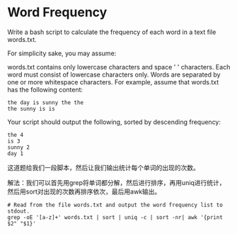Word Frequency
=======
Write a bash script to calculate the frequency of each word in a text file words.txt.

For simplicity sake, you may assume:

words.txt contains only lowercase characters and space ' ' characters.
Each word must consist of lowercase characters only.
Words are separated by one or more whitespace characters.
For example, assume that words.txt has the following content:
```
the day is sunny the the
the sunny is is
```
Your script should output the following, sorted by descending frequency:
```
the 4
is 3
sunny 2
day 1
```

这道题给我们一段脚本，然后让我们输出统计每个单词的出现的次数。

解法：我们可以首先用grep将单词都分解，然后进行排序，再用uniq进行统计，然后用sort对出现的次数再排序依次，最后用awk输出。
```
# Read from the file words.txt and output the word frequency list to stdout.
grep -oE '[a-z]+' words.txt | sort | uniq -c | sort -nr| awk '{print $2" "$1}'
```

